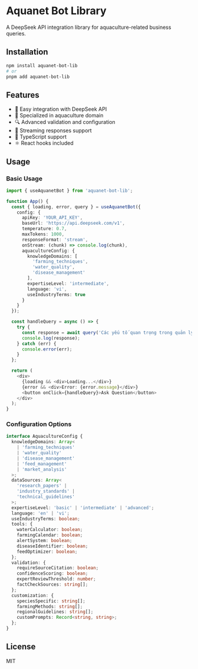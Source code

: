 # Aquanet Bot Library

A DeepSeek API integration library for aquaculture-related business queries.

## Installation

```bash
npm install aquanet-bot-lib
# or
pnpm add aquanet-bot-lib
```

## Features

- 🤖 Easy integration with DeepSeek API
- 🌊 Specialized in aquaculture domain
- 🔍 Advanced validation and configuration
- 🎯 Streaming responses support
- 📝 TypeScript support
- ⚛️ React hooks included

## Usage

### Basic Usage

```typescript
import { useAquanetBot } from 'aquanet-bot-lib';

function App() {
  const { loading, error, query } = useAquanetBot({
    config: {
      apiKey: 'YOUR_API_KEY',
      baseUrl: 'https://api.deepseek.com/v1',
      temperature: 0.7,
      maxTokens: 1000,
      responseFormat: 'stream',
      onStream: (chunk) => console.log(chunk),
      aquacultureConfig: {
        knowledgeDomains: [
          'farming_techniques',
          'water_quality',
          'disease_management'
        ],
        expertiseLevel: 'intermediate',
        language: 'vi',
        useIndustryTerms: true
      }
    }
  });

  const handleQuery = async () => {
    try {
      const response = await query('Các yếu tố quan trọng trong quản lý chất lượng nước ao nuôi tôm?');
      console.log(response);
    } catch (err) {
      console.error(err);
    }
  };

  return (
    <div>
      {loading && <div>Loading...</div>}
      {error && <div>Error: {error.message}</div>}
      <button onClick={handleQuery}>Ask Question</button>
    </div>
  );
}
```

### Configuration Options

```typescript
interface AquacultureConfig {
  knowledgeDomains: Array<
    | 'farming_techniques'
    | 'water_quality'
    | 'disease_management'
    | 'feed_management'
    | 'market_analysis'
  >;
  dataSources: Array<
    'research_papers' | 
    'industry_standards' | 
    'technical_guidelines'
  >;
  expertiseLevel: 'basic' | 'intermediate' | 'advanced';
  language: 'en' | 'vi';
  useIndustryTerms: boolean;
  tools: {
    waterCalculator: boolean;
    farmingCalendar: boolean;
    alertSystem: boolean;
    diseaseIdentifier: boolean;
    feedOptimizer: boolean;
  };
  validation: {
    requireSourceCitation: boolean;
    confidenceScoring: boolean;
    expertReviewThreshold: number;
    factCheckSources: string[];
  };
  customization: {
    speciesSpecific: string[];
    farmingMethods: string[];
    regionalGuidelines: string[];
    customPrompts: Record<string, string>;
  };
}
```

## License

MIT 